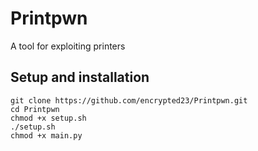# Printpwn
A tool for exploiting printers

## Setup and installation
```
git clone https://github.com/encrypted23/Printpwn.git
cd Printpwn
chmod +x setup.sh
./setup.sh
chmod +x main.py
```
